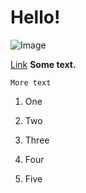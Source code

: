 # Hello!
![Image](https://ucsdnews.ucsd.edu/news_uploads/Resized_Geisel_Library_08.31.jpg)

[Link](https://bcli12.github.io/cse15l-lab-reports/)
**Some text.**
```
More text
```
1. One

2. Two

3. Three

4. Four

5. Five
